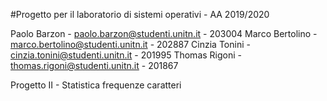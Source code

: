 #Progetto per il laboratorio di sistemi operativi - AA 2019/2020

Paolo Barzon    - paolo.barzon@studenti.unitn.it    - 203004
Marco Bertolino - marco.bertolino@studenti.unitn.it - 202887
Cinzia Tonini   - cinzia.tonini@studenti.unitn.it   - 201995
Thomas Rigoni   - thomas.rigoni@studenti.unitn.it   - 201867

Progetto II - Statistica frequenze caratteri
